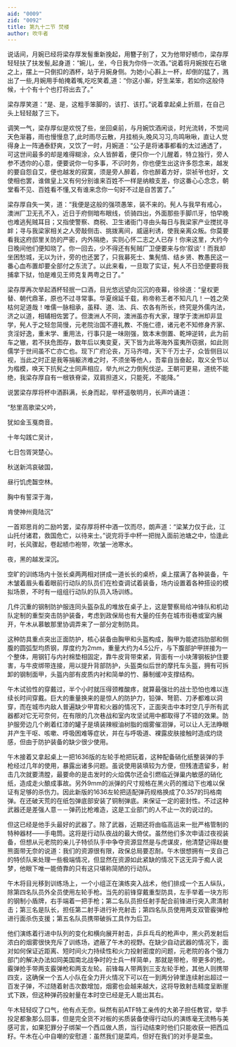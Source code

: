 ```yaml
---
aid: "0009"
zid: "0092"
title: 第九十二节 焚楼
author: 吹牛者
---
```


说话间，月婉已经将梁存厚发髻重新挽起，用簪子别了，又为他带好帻巾，梁存厚轻轻扶了扶发髻,起身道：“婉儿，坐，今日我为你侍一次酒。”说着将月婉按在石墩之上，摆上一只倒扣的酒杯，站于月婉身侧。为她小心斟上一杯，却倒的猛了，溅出了一些,月婉用手帕掩着嘴,吃吃笑着,道：“你这小厮，好生呆笨，若如你这般侍候，十个有十个也打将出去了。”

梁存厚笑道：“是、是，这粗手笨脚的，该打、该打。”说着拿起桌上折扇，在自己头上轻轻敲了三下。



调笑一气，梁存厚似是欢悦了些，坐回桌前，与月婉饮酒闲谈，时光流转，不觉间天色渐暮，雨也慢慢息了,此时雨尽云散，月挂梢头,晚风习习,鸟鸣啾啾，直让人觉得身上一阵通泰舒爽，又饮了一时，月婉道：“公子是将诸事都看的太过通透了，可这世间最多的却是难得糊涂，众人皆醉着，便只你一个儿醒着，特立独行，旁人参不透你的心意，便要说你一句多事，不识时务，你也便生出这许多怨念来，越发的要自怨自艾，便也越发的寂寞，须是旁人醉着，你也醉着方好，崇祯爷也好，文使相也罢，谁做皇上又有何分别谁来百姓不一样是纳粮支差，你这番心心念念，朝堂看不见、百姓看不懂,又有谁来念你一句好不过是自苦罢了。”

梁存厚自失一笑，道：“我便是这般的强项愚笨，装不来的。髡人与我早有戒心，澳洲厂卫无孔不入，近日于府侧暗布眼线，侦骑四出，外面那些手脚爪牙，怕早晚也难逃髡贼耳目；又指使警察、商税、卫生诸衙门寻由头每日与我梁家产业搅扰寻衅；寻与我梁家相关之人旁敲侧击、挑拨离间，威逼利诱，使我亲离众叛。你莫要看我这府邸里关防的严密，内外隔绝，实则心怀二志之人已存！你来这里，大约今日晚间他们便知晓了。你一回去，少不得还有髡贼厂卫便要来与你‘叙谈’！而我却坐困愁城，无以为计，旁的也还罢了，只我募死士、集髡情、结乡贤、教愚民这一番心血布置却要全部付之东流了。以此来看，一旦取了实证，髡人不日恐便要将我捕拿下狱，怕是难见王师克复两粤之日了。”

梁存厚再次举起酒杯轻抿一口酒，目光悠远望向沉沉的夜幕，徐徐道：“皇权更替、朝代鼎革，原也不过寻常事。华夏绵延千载，称帝称王者不知凡几！一姓之荣枯何足道哉！唯儒一脉相承，虽释、道、法、兵、农各有所长，终究是外儒内法，济之以道，相辅相佐罢了。但澳洲人不同，澳洲虽亦有大家，理学于澳洲却非显学，髡人于之轻忽简慢，元老院治国不遵礼教、不施仁德，诸元老不知修身齐家、贪淫好逸，重末学、重用法，行事只是一味刚强，致本末倒置、乾坤逆转，此为前车之辙，若不扶危图存，数年后以夷变夏，天下皆为此等海外蛮夷所窃据，如此则儒学于世间虽不亡亦亡也。现下广府沦丧，万马齐喑，天下千万士子，众皆侧目以视，当此之时正是我等捐躯济难之时，不须坐等他人，吾辈自当奋起，取义全节以为楷模，唤天下抗髡之士同声相应，举九州之力倒髡伐逆。王朝可更易，道统不能绝，我梁存厚自有一根铁脊梁，双肩担道义，只能死，不能降。”

说罢梁存厚将杯中酒斟满，长身而起，举杯遥敬明月，长声吟诵道：

“愁里高歌梁父吟，

犹如金玉戛商音。

十年勾践亡吴计，

七日包胥哭楚心。

秋送新鸿哀破国，

昼行饥虎齧空林。

胸中有誓深于海，

肯使神州竟陆沉”

一首郑思肖的二励吟罢，梁存厚将杯中酒一饮而尽，朗声道：“梁某力仅于此，江山托付诸君，救国危亡，以待来士。”说完将手中杯一把抛入面前池塘之中，恰逢此时，长风骤起，卷起帻巾袍带，吹皱一池寒水。

夜，黑的越发深沉。

空旷的训练场内十张长桌两两相对拼成一道长长的桌桥，桌上摆满了各种装备，午木皱着眉头看着眼前行动队的队员们在检查调试着装备，场内设置着各种搭设的模拟场景，不时有一组组行动队的队员入场训练。

几件沉重的钢制防护服连同头盔杂乱的堆放在桌子上，这是警察局给冲锋队和机动队定制的重型突击防护装备，考虑到政保局也有大量的任务在城市街巷或室内展开，午木从慕敏那里协调弄来了一部分定制防具。

这种防具重点突出正面防护，核心装备由胸甲和头盔构成，胸甲为能遮挡肋部和侧腹的圆弧型均质钢，厚度约为2mm，重量大约为4.5公斤，与下腹部护甲拼接为一个整体，用钢钉与内衬棉垫相固定，靠牛皮背带束紧，背面有一小块薄钢板护住要害，与牛皮绑带连接，用以提升背部防护，头盔类似后世的摩托车头盔，拥有可拆卸的钢制面甲，头盔内部有皮质内衬和简单的竹、藤制缓冲支撑结构。

午木试验性的穿戴过，半个小时就压得颈椎酸疼，就算最强壮的战士恐怕也难以连续长时间穿戴。巨大的重量换来的是惊人的防护力，铅弹、弩箭、刀矛都难以洞穿，而在城市内敌人普遍缺少甲胄和火器的情况下，正面突击中本时空几乎所有武器都对它无可奈何，在有限的几次巷战和室内攻坚试用中都取得了不错的效果。防护服旁边几个刷着红漆的罐子是填装辣椒油树脂的烟雾催泪弹，可以让人无法睁眼并产生干呕、咳嗽、呼吸困难等症状，并在与呼吸道、裸露皮肤接触时造成灼烧感，但由于防护装备的缺少很少使用。

午木接着又拿起桌上一把1636版的左轮手枪把玩着，这种配备硝化纸整装弹的手枪经过几年的使用，暴露出诸多问题。虽说使用装填较为方便，但残渣遗留多，射击几次就要清膛，最要命的是击发时的火焰偶尔还会引燃临近弹巢内敏感的硝化纸，造成走火酿成事故。另外9mm的派弹的尺寸规格在黑火药的推动下也难以保证有足够的杀伤力。因此新版的1636左轮把适配弹药规格换成了0.357的玛格南弹。在还破天荒的在纸包弹底部安装了铜制弹底。来保证一定的密封性。不过这种武器还是差强人意－－弹药比枪难造，这是工业部门的人不止一次的说过的。

但这已经是他手头最好的武器了。除了武器，近期还将由临高运来一批严格管制的特种器材——手电筒。这将是行动队夜战的最大倚仗。虽然他们多次申请过夜视装备，但想从元老院的亲儿子特侦队手中争夺资源显然是与虎谋皮，他清楚记得赵曼熊面带无奈的说道：我们的资源很有限，政保总局要忍耐。午木很想拥有一支自己的特侦队来处理一些极端情况，但显然在资源如此紧缺的情况下这无异于痴人说梦，他眼下唯一能倚靠的只有这只堪称简陋的行动队。

午木将目光移到训练场上，一个小组正在演练突入战术，他们排成一个五人纵队，除第四名队员外全员使用左轮手枪。当先的前锋穿戴重型防具，左手举着一块方形的钢制小盾牌，右手端着一把手枪；第二名队员担任射手配合前锋进行突入肃清射击；第三名是队长，担任第二射手进行补充射击；第四名队员使用两支双管霰弹枪进行面杀伤支援；第五名队员携带破拆工具作为后卫。

他们演练着行进中队列的变化和横向展开射击，乒乒乓乓的枪声中，黑火药发射后浓白的烟雾很快充斥了训练场，遮蔽了午木的视野。在缺少自动武器的情况下，面对如何保证近距离、短时间火力持续性和火力投射密度的问题，元老院的各个强力部门的解决办法如同美国南北战争时的士兵一样简单，那就是带枪，带更多的枪。霰弹抢手带两支霰弹枪和两支左轮。前锋每人带两到三支左轮手枪，其他人则携带四支，这确保一个五人小队在全力开火情况下可以在一到两分钟里连续射出超过一百发子弹，不过随着射击次数增加，烟雾也会越来越大，这将导致射击精度呈断崖式下跌，但这种弹药投射量在本时空已经是无人能出其右。

午木轻轻叹了口气，他有点无奈。纵然有前ATF特工亲传的大弟子担任教官，举手投足都象那么回事，但是完全货不对板的劣质装备使得行动队的演练毫无流畅与美感可言，如果犯罪分子绑架一个西瓜做人质，当行动结束时他们只能收获一把西瓜籽。午木在心中自嘲的安慰道：虽然我们是菜鸡，但好在我们的对手是菜虫。

